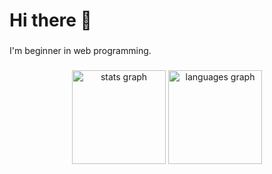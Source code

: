 <h1 align="left">Hi there 👋</h1>

###

<p align="left">I'm beginner in web programming.</p>

###

<div align="center">
  <img src="https://github-readme-stats.vercel.app/api?username=mochammadsk&hide_title=false&hide_rank=false&show_icons=true&include_all_commits=true&count_private=true&disable_animations=false&theme=dracula&locale=en&hide_border=false&order=1&custom_title=My%20Github%20Statistic" height="150" alt="stats graph"  />
  <img src="https://github-readme-stats.vercel.app/api/top-langs?username=mochammadsk&locale=en&hide_title=false&layout=compact&card_width=320&langs_count=8&theme=dracula&hide_border=false&order=2&custom_title=My%20Programing%20Leangues" height="150" alt="languages graph"  />
</div>

###
